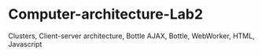 # Computer-architecture-Lab2
Clusters, Client-server architecture, Bottle
AJAX, Bottle, WebWorker, HTML, Javascript
